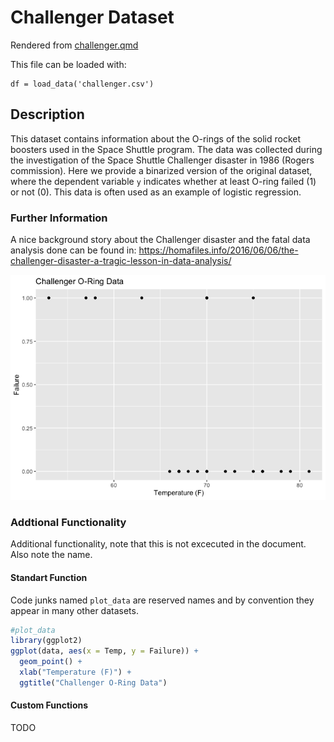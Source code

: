 # Challenger Dataset

Rendered from
[challenger.qmd](https://github.com/tensorchiefs/data/tree/docs/data/challenger.qmd)

This file can be loaded with:

    df = load_data('challenger.csv')

## Description

This dataset contains information about the O-rings of the solid rocket
boosters used in the Space Shuttle program. The data was collected
during the investigation of the Space Shuttle Challenger disaster in
1986 (Rogers commission). Here we provide a binarized version of the
original dataset, where the dependent variable `y` indicates whether at
least O-ring failed (1) or not (0). This data is often used as an
example of logistic regression.

### Further Information

A nice background story about the Challenger disaster and the fatal data
analysis done can be found in:
https://homafiles.info/2016/06/06/the-challenger-disaster-a-tragic-lesson-in-data-analysis/

![](challenger_files/figure-commonmark/plot-1.png)

### Addtional Functionality

Additional functionality, note that this is not excecuted in the
document. Also note the name.

#### Standart Function

Code junks named `plot_data` are reserved names and by convention they
appear in many other datasets.

``` r
#plot_data
library(ggplot2)
ggplot(data, aes(x = Temp, y = Failure)) +
  geom_point() + 
  xlab("Temperature (F)") +
  ggtitle("Challenger O-Ring Data")
```

#### Custom Functions

TODO
